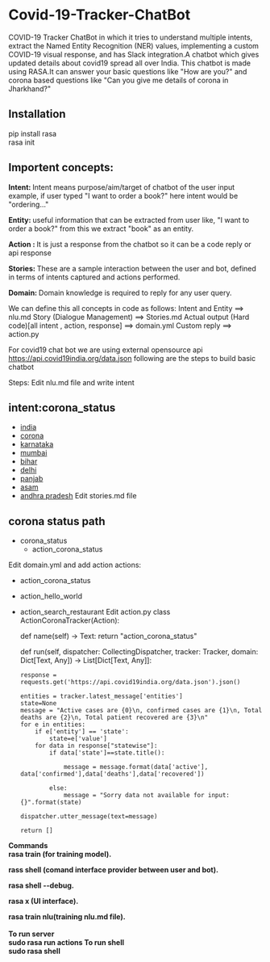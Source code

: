 # Covid-19-Tracker-ChatBot
 COVID-19 Tracker ChatBot in which it tries to understand multiple intents, extract the Named Entity Recognition (NER) values, implementing a custom COVID-19 visual response, and has Slack integration.A chatbot which gives updated details about covid19 spread all over India. This chatbot is made using RASA.It can answer your basic questions like "How are you?" and corona based questions like "Can you give me details of corona in Jharkhand?" 

<h2>Installation </h2>
pip install rasa <br>
rasa init <br>

<h2>   Importent concepts:  </h2>

<b> Intent: </b>
Intent means purpose/aim/target of chatbot of the user input example, if user typed "I want to order a book?" here intent would be "ordering..." <br>

<b> Entity: </b>
useful information that can be extracted from user like, "I want to order a book?" from this we extract "book" as an entity. <br>

<b> Action : </b>
It is just a response from the chatbot so it can be a code reply or api response <br>

<b> Stories: </b>
These are a sample interaction between the user and bot, defined in terms of intents captured and actions performed.   <br>

<b> Domain:  </b>
Domain knowledge is required to reply for any user query.  <br>

We can define this all concepts in code as follows:
Intent and Entity ==> nlu.md
Story (Dialogue Management) ==> Stories.md
Actual output (Hard code)[all intent , action, response] ==> domain.yml
Custom reply ==> action.py


For covid19 chat bot we are using external opensource api https://api.covid19india.org/data.json following are the steps to build basic chatbot

Steps:
Edit nlu.md file and write intent

## intent:corona_status
- [india](state)
- [corona](state)
- [karnataka](state)
- [mumbai](state)
- [bihar](state)
- [delhi](state)
- [panjab](state)
- [asam](state)
- [andhra pradesh](state)
Edit stories.md file
## corona status path 
* corona_status
  - action_corona_status

Edit domain.yml and add action
actions:
  - action_corona_status
  - action_hello_world
  - action_search_restaurant
Edit action.py
class ActionCoronaTracker(Action):

    def name(self) -> Text:
        return "action_corona_status"

    def run(self, dispatcher: CollectingDispatcher,
            tracker: Tracker,
            domain: Dict[Text, Any]) -> List[Dict[Text, Any]]:
        
        response = requests.get('https://api.covid19india.org/data.json').json()

        entities = tracker.latest_message['entities']
        state=None
        message = "Active cases are {0}\n, confirmed cases are {1}\n, Total deaths are {2}\n, Total patient recovered are {3}\n"
        for e in entities:
            if e['entity'] == 'state':
                state=e['value']
            for data in response["statewise"]:
                if data['state']==state.title():
                    
                    message = message.format(data['active'], data['confirmed'],data['deaths'],data['recovered'])

                else:
                    message = "Sorry data not available for input: {}".format(state)
            
        dispatcher.utter_message(text=message)

        return []
<b>  Commands <b> <br>
 rasa train (for training model). <br>
 
 rass shell (comand interface provider between user and bot). <br>
 
 rasa shell --debug.<br>
 
 rasa x (UI interface).<br>
 
 rasa train nlu(training nlu.md file). <br>        
<b>To run server </b> <br>
    sudo rasa run actions
<b>To run shell </b>  <br>
    sudo rasa shell
